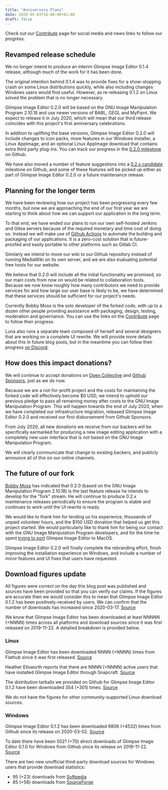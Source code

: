 ```yaml
---
title: "Anniversary Plans"
date: 2020-05-03T16:00:00+01:00
draft: false
---
```

Check out our [Contribute](/contribute/) page for social media and news links to follow our progress.

## Revamped release schedule
We no longer intend to produce an interim Glimpse Image Editor 0.1.4 release, although much of the work for it has been done.

The original intention behind 0.1.4 was to provide fixes for a show-stopping crash on some Linux distributions quickly, while also including changes Windows users would find useful. However, as re-releasing 0.1.2 on Linux solved the problem that is no longer necessary.

Glimpse Image Editor 0.2.0 will be based on the GNU Image Manipulation Program 2.10.18 and use newer versions of BABL, GEGL and MyPaint. We expect to release it in July 2020, which will mean that our third release coincides with this project's first anniversary celebrations.

In addition to uplifting the base versions, Glimpse Image Editor 0.2.0 will include changes to icon packs, more features in our Windows installer, a Linux AppImage, and an optional Linux AppImage download that contains extra third party plug-ins. You can track our progress in the [0.2.0 milestone](https://github.com/glimpse-editor/Glimpse/milestone/12) on Github.

We have also moved a number of feature suggestions into a [0.2.x candidate](https://github.com/glimpse-editor/Glimpse/milestone/5) milestone on Github, and some of these features will be picked up either as part of Glimpse Image Editor 0.2.0 or a future maintenance release.

## Planning for the longer term
We have been reviewing how our project has been progressing every few months, but now we are approaching the end of our first year we are starting to think about how we can support our application in the long term.

To that end, we have ended our plans to run our own self-hosted Jenkins and Gitea servers because of the required monetary and time cost of doing so. Instead we will make use of [Github Actions](https://github.com/features/actions) to automate the building and packaging of our applications. It is a zero-cost solution that is future-proofed and easily portable to other platforms such as Gitlab CI.

Similarly we intend to move our wiki to our Github repository instead of running MediaWiki on its own server, and we are also evaluating potential free hosts for our website.

We believe that 0.2.0 will include all the initial functionality we promised, so our main costs from now on would be related to collaboration tools. Because we now know roughly how many contributors we need to provide services for and how large our user base is likely to be, we have determined that these services should be sufficient for our project's needs.

Currently Bobby Moss is the solo developer of the forked code, with up to a dozen other people providing assistance with packaging, design, testing, moderation and governance. You can use the links on the [Contribute](/contribute/) page to follow their progress.

Luna also runs a separate team composed of herself and several designers that are working on a complete UI rewrite. We will provide more details about this in future blog posts, but in the meantime you can follow their progress [on Discord](https://discord.gg/hZhRceq).

## How does this impact donations?
We will continue to accept donations on [Open Collective](https://opencollective.com/glimpse) and [Github Sponsors](https://github.com/sponsors/glimpse-editor), just as we do now.

Because we are a not-for-profit project and the costs for maintaining the forked code will effectively become $0 USD, we intend to uphold our previous pledge to pass all remaining money after costs to the GNU Image Manipulation Program. This will happen towards the end of July 2020, when we have completed our infrastructure migration, released Glimpse Image Editor 0.2.0 and received our first disbursement from Github Sponsors.

From July 2020, all new donations we receive from our backers will be specifically earmarked for producing a new image editing application with a completely new user interface that is *not* based on the GNU Image Manipulation Program.

We will clearly communicate that change to existing backers, and publicly announce all of this on our online channels.

## The future of our fork
[Bobby Moss](http://trechnex.freeshell.org/) has indicated that 0.2.0 (based on the GNU Image Manipulation Program 2.10.18) is the last feature release he intends to develop for the "fork" stream. He will continue to produce 0.2.x maintenance releases periodically to ensure the program is stable and continues to work until the UI rewrite is ready.

We would like to thank him for lending us his experience, thousands of unpaid volunteer hours, and the $100 USD donation that helped us get this project started. We would particularly like to thank him for being our contact with the GNU Image Manipulation Program developers, and for the time he spent [trying to port](https://github.com/glimpse-editor/Glimpse/issues/227#issuecomment-620214794) Glimpse Image Editor to MacOS.

Glimpse Image Editor 0.2.0 will finally complete the rebranding effort, finish improving the installation experience on Windows, and include a number of minor features and UI fixes that users have requested.

## Download figures update
All figures were correct on the day this blog post was published and sources have been provided so that you can verify our claims. If the figures are accurate then we would consider this to mean that Glimpse Image Editor 0.1.2 has been positively-received by users. We can confirm that the number of downloads has increased since 2020-03-17. [Source](/posts/changing-plans/)

We know that Glimpse Image Editor has been downloaded at least NNNNN (+NNNN) times across all platforms and download sources since it was first released on 2019-11-22. A detailed breakdown is provided below.

### Linux
Glimpse Image Editor has been downloaded NNNN (+NNNN) times from Flathub since it was first released. [Source](https://gitlab.com/ahayzen/flathub-api-stats-generator)

Heather Ellsworth reports that there are NNNN (+NNNN) active users that have installed Glimpse Image Editor through Snapcraft. [Source](/glimpse-snap-2020-03-14.png)

The distribution tarballs we provided on Github for Glimpse Image Editor 0.1.2 have been downloaded 354 (+301) times. [Source](https://somsubhra.com/github-release-stats/?username=glimpse-editor&repository=Glimpse)

We do not have the figures for other community-supported Linux download sources.

### Windows
Glimpse Image Editor 0.1.2 has been downloaded 9806 (+4532) times from Github since its release on 2020-03-02. [Source](https://somsubhra.com/github-release-stats/?username=glimpse-editor&repository=Glimpse)

To date there have been 5021 (+70) direct downloads of Glimpse Image Editor 0.1.0 for Windows from Github since its release on 2019-11-22. [Source](https://somsubhra.com/github-release-stats/?username=glimpse-editor&repository=Glimpse)

There are two new unofficial third-party download sources for Windows users that provide download statistics:

* 95 (+23) downloads from [Softpedia](https://www.softpedia.com/dyn-search.php?search_term=glimpse)
* 85 (+56) downloads from [SourceForge](https://sourceforge.net/projects/glimpse-image-editor/)
